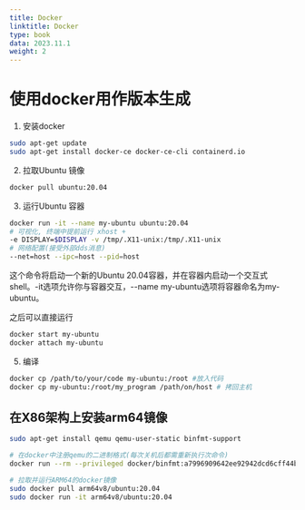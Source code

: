 ```yaml
---
title: Docker
linktitle: Docker
type: book
data: 2023.11.1
weight: 2
---
```


# 使用docker用作版本生成

1. 安装docker

```bash
sudo apt-get update
sudo apt-get install docker-ce docker-ce-cli containerd.io
```

2. 拉取Ubuntu 镜像

```bash
docker pull ubuntu:20.04
```

3. 运行Ubuntu 容器

```bash
docker run -it --name my-ubuntu ubuntu:20.04
# 可视化, 终端中提前运行 xhost +
-e DISPLAY=$DISPLAY -v /tmp/.X11-unix:/tmp/.X11-unix
# 网络配置(接受外部dds消息)
--net=host --ipc=host --pid=host
```

这个命令将启动一个新的Ubuntu 20.04容器，并在容器内启动一个交互式shell。-it选项允许你与容器交互，--name my-ubuntu选项将容器命名为my-ubuntu。

之后可以直接运行
``` bash
docker start my-ubuntu
docker attach my-ubuntu
```

5. 编译

```bash
docker cp /path/to/your/code my-ubuntu:/root #放入代码
docker cp my-ubuntu:/root/my_program /path/on/host # 拷回主机
```

## 在X86架构上安装arm64镜像

```bash
sudo apt-get install qemu qemu-user-static binfmt-support

# 在docker中注册qemu的二进制格式(每次关机后都需重新执行次命令)
docker run --rm --privileged docker/binfmt:a7996909642ee92942dcd6cff44b9b95f08dad64

# 拉取并运行ARM64的docker镜像
sudo docker pull arm64v8/ubuntu:20.04
sudo docker run -it arm64v8/ubuntu:20.04
```
